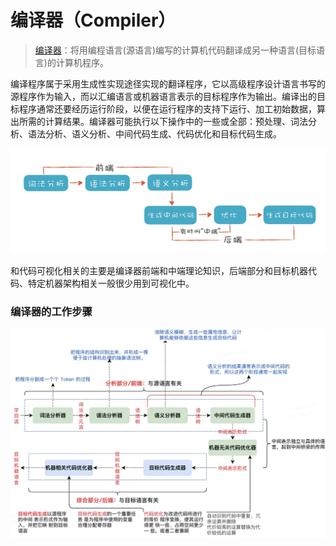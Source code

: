 # 编译器（Compiler）

> [编译器](https://en.wikipedia.org/wiki/Compiler)：将用编程语言(源语言)编写的计算机代码翻译成另一种语言(目标语言)的计算机程序。

编译程序属于采用生成性实现途径实现的翻译程序，它以高级程序设计语言书写的源程序作为输入，而以汇编语言或机器语言表示的目标程序作为输出。编译出的目标程序通常还要经历运行阶段，以便在运行程序的支持下运行、加工初始数据，算出所需的计算结果。编译器可能执行以下操作中的一些或全部：预处理、词法分析、语法分析、语义分析、中间代码生成、代码优化和目标代码生成。

![编译器执行步骤](../imgs/compile-picture-1.png)

和代码可视化相关的主要是编译器前端和中端理论知识，后端部分和目标机器代码、特定机器架构相关一般很少用到可视化中。

### 编译器的工作步骤
![编译器工作步骤](../imgs/compile-picture-2.png)
